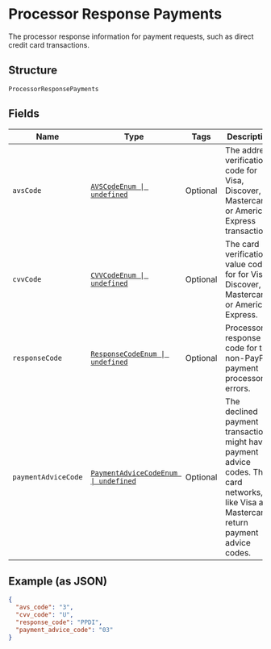 
# Processor Response Payments

The processor response information for payment requests, such as direct credit card transactions.

## Structure

`ProcessorResponsePayments`

## Fields

| Name | Type | Tags | Description |
|  --- | --- | --- | --- |
| `avsCode` | [`AVSCodeEnum \| undefined`](../../doc/models/avs-code-enum.md) | Optional | The address verification code for Visa, Discover, Mastercard, or American Express transactions. |
| `cvvCode` | [`CVVCodeEnum \| undefined`](../../doc/models/cvv-code-enum.md) | Optional | The card verification value code for for Visa, Discover, Mastercard, or American Express. |
| `responseCode` | [`ResponseCodeEnum \| undefined`](../../doc/models/response-code-enum.md) | Optional | Processor response code for the non-PayPal payment processor errors. |
| `paymentAdviceCode` | [`PaymentAdviceCodeEnum \| undefined`](../../doc/models/payment-advice-code-enum.md) | Optional | The declined payment transactions might have payment advice codes. The card networks, like Visa and Mastercard, return payment advice codes. |

## Example (as JSON)

```json
{
  "avs_code": "3",
  "cvv_code": "U",
  "response_code": "PPDI",
  "payment_advice_code": "03"
}
```

